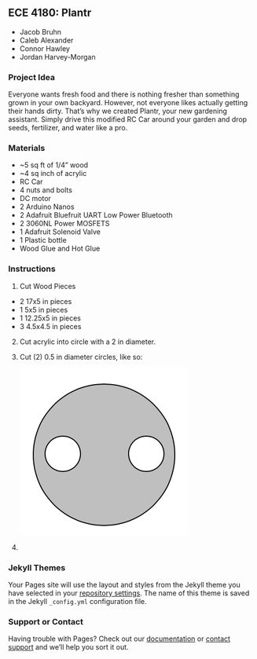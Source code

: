 ## ECE 4180: Plantr
* Jacob Bruhn
* Caleb Alexander
* Connor Hawley
* Jordan Harvey-Morgan

### Project Idea
Everyone wants fresh food and there is nothing fresher than something grown in your own backyard. However, not everyone likes actually getting their hands dirty. That’s why we created Plantr, your new gardening assistant. Simply drive this modified RC Car around your garden and drop seeds, fertilizer, and water like a pro. 

### Materials
* ~5 sq ft of 1/4” wood
* ~4 sq inch of acrylic
* RC Car
* 4 nuts and bolts
* DC motor
* 2 Arduino Nanos
* 2 Adafruit Bluefruit UART Low Power Bluetooth
* 2 3060NL Power MOSFETS
* 1 Adafruit Solenoid Valve
* 1 Plastic bottle
* Wood Glue and Hot Glue

### Instructions
1. Cut Wood Pieces
  * 2 17x5 in pieces
  * 1 5x5 in pieces
  * 1 12.25x5 in pieces
  * 3 4.5x4.5 in pieces
2. Cut acrylic into circle with a 2 in diameter.
3. Cut (2) 0.5 in diameter circles, like so: 
   
   ![image of acrylic](https://github.com/jharveymorgan/Plantr/blob/master/images/Plantr%20-%20Acrylic.png)
4. 
    
    





### Jekyll Themes

Your Pages site will use the layout and styles from the Jekyll theme you have selected in your [repository settings](https://github.com/jharveymorgan/Plantr/settings). The name of this theme is saved in the Jekyll `_config.yml` configuration file.

### Support or Contact

Having trouble with Pages? Check out our [documentation](https://help.github.com/categories/github-pages-basics/) or [contact support](https://github.com/contact) and we’ll help you sort it out.

